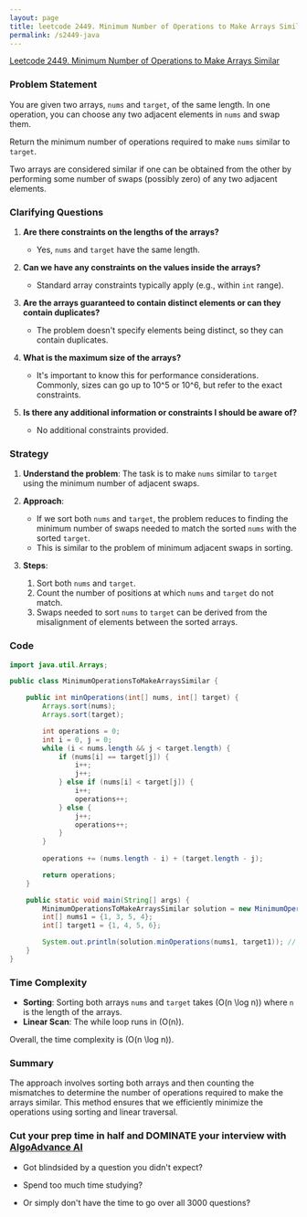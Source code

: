 ```yaml
---
layout: page
title: leetcode 2449. Minimum Number of Operations to Make Arrays Similar
permalink: /s2449-java
---
```

[Leetcode 2449. Minimum Number of Operations to Make Arrays Similar](https://algoadvance.github.io/algoadvance/l2449)
### Problem Statement

You are given two arrays, `nums` and `target`, of the same length. In one operation, you can choose any two adjacent elements in `nums` and swap them.

Return the minimum number of operations required to make `nums` similar to `target`.

Two arrays are considered similar if one can be obtained from the other by performing some number of swaps (possibly zero) of any two adjacent elements.

### Clarifying Questions

1. **Are there constraints on the lengths of the arrays?**
   - Yes, `nums` and `target` have the same length.

2. **Can we have any constraints on the values inside the arrays?**
   - Standard array constraints typically apply (e.g., within `int` range).

3. **Are the arrays guaranteed to contain distinct elements or can they contain duplicates?**
   - The problem doesn't specify elements being distinct, so they can contain duplicates.

4. **What is the maximum size of the arrays?**
   - It's important to know this for performance considerations. Commonly, sizes can go up to 10^5 or 10^6, but refer to the exact constraints.

5. **Is there any additional information or constraints I should be aware of?**
   - No additional constraints provided.

### Strategy

1. **Understand the problem**: The task is to make `nums` similar to `target` using the minimum number of adjacent swaps.

2. **Approach**:
   - If we sort both `nums` and `target`, the problem reduces to finding the minimum number of swaps needed to match the sorted `nums` with the sorted `target`.
   - This is similar to the problem of minimum adjacent swaps in sorting.

3. **Steps**:
   1. Sort both `nums` and `target`.
   2. Count the number of positions at which `nums` and `target` do not match.
   3. Swaps needed to sort `nums` to `target` can be derived from the misalignment of elements between the sorted arrays.

### Code

```java
import java.util.Arrays;

public class MinimumOperationsToMakeArraysSimilar {

    public int minOperations(int[] nums, int[] target) {
        Arrays.sort(nums);
        Arrays.sort(target);

        int operations = 0;
        int i = 0, j = 0;
        while (i < nums.length && j < target.length) {
            if (nums[i] == target[j]) {
                i++;
                j++;
            } else if (nums[i] < target[j]) {
                i++;
                operations++;
            } else {
                j++;
                operations++;
            }
        }
        
        operations += (nums.length - i) + (target.length - j);

        return operations;
    }

    public static void main(String[] args) {
        MinimumOperationsToMakeArraysSimilar solution = new MinimumOperationsToMakeArraysSimilar();
        int[] nums1 = {1, 3, 5, 4};
        int[] target1 = {1, 4, 5, 6};

        System.out.println(solution.minOperations(nums1, target1)); // Output based on input arrays
    }
}
```

### Time Complexity

- **Sorting**: Sorting both arrays `nums` and `target` takes \(O(n \log n)\) where `n` is the length of the arrays.
- **Linear Scan**: The while loop runs in \(O(n)\).

Overall, the time complexity is \(O(n \log n)\).

### Summary

The approach involves sorting both arrays and then counting the mismatches to determine the number of operations required to make the arrays similar. This method ensures that we efficiently minimize the operations using sorting and linear traversal.


### Cut your prep time in half and DOMINATE your interview with [AlgoAdvance AI](https://algoAdvance.com)

- Got blindsided by a question you didn't expect?

- Spend too much time studying?

- Or simply don't have the time to go over all 3000 questions?


